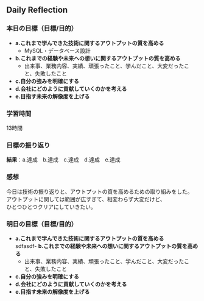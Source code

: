 ## Daily Reflection

### 本日の目標（目標/目的）
- **a.これまで学んできた技術に関するアウトプットの質を高める**  
  - MySQL・データベース設計
- **b.これまでの経験や未来への想いに関するアウトプットの質を高める**  
  - 出来事、業務内容、実績、頑張ったこと、学んだこと、大変だったこと、失敗したこと
- **c.自分の強みを明確にする**  
- **d.会社にどのように貢献していくのかを考える**
- **e.目指す未来の解像度を上げる**


### 学習時間
13時間

### 目標の振り返り
**結果**：a.達成　b.達成　c.達成　d.達成　e.達成


### 感想
今日は技術の振り返りと、アウトプットの質を高めるための取り組みをした。  
アウトプットに関しては範囲が広すぎて、相変わらず大変だけど、  
ひとつひとつクリアにしていきたい。  

### 明日の目標（目標/目的）
- **a.これまで学んできた技術に関するアウトプットの質を高める**  
sdfasdf- **b.これまでの経験や未来への想いに関するアウトプットの質を高める**  
  - 出来事、業務内容、実績、頑張ったこと、学んだこと、大変だったこと、失敗したこと
- **c.自分の強みを明確にする**  
- **d.会社にどのように貢献していくのかを考える**
- **e.目指す未来の解像度を上げる**